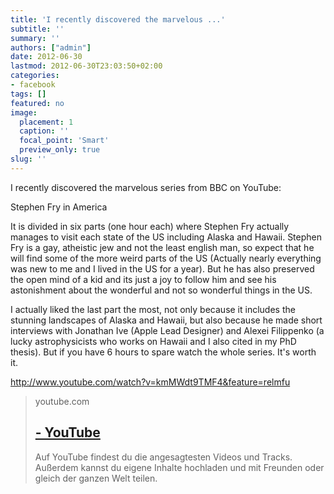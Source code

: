 ```yaml
---
title: 'I recently discovered the marvelous ...'
subtitle: ''
summary: ''
authors: ["admin"]
date: 2012-06-30
lastmod: 2012-06-30T23:03:50+02:00
categories:
- facebook
tags: []
featured: no
image:
  placement: 1
  caption: ''
  focal_point: 'Smart'
  preview_only: true
slug: ''
---
```

I recently discovered the marvelous series from BBC on YouTube:

Stephen Fry in America

It is divided in six parts (one hour each) where Stephen Fry actually manages to visit each state of the US including Alaska and Hawaii. Stephen Fry is a gay, atheistic jew and not the least english man, so expect that he will find some of the more weird parts of the US (Actually nearly everything was new to me and I lived in the US for a year). But he has also preserved the open mind of a kid and its just a joy to follow him and see his astonishment about the wonderful and not so wonderful things in the US. 

I actually liked the last part the most, not only because it includes the stunning landscapes of Alaska and Hawaii, but also because he made short interviews with Jonathan Ive (Apple Lead Designer) and Alexei Filippenko (a lucky astrophysicists who works on Hawaii and I also cited in my PhD thesis).  But if you have 6 hours to spare watch the whole series. It's worth it.

http://www.youtube.com/watch?v=kmMWdt9TMF4&feature=relmfu
> youtube.com
> ## [ - YouTube](http://www.youtube.com/watch?v=kmMWdt9TMF4)
>
>Auf YouTube findest du die angesagtesten Videos und Tracks. Außerdem kannst du eigene Inhalte hochladen und mit Freunden oder gleich der ganzen Welt teilen.

